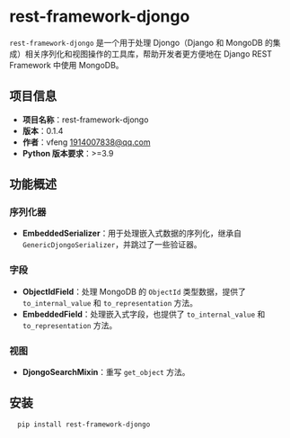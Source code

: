 # rest-framework-djongo

`rest-framework-djongo` 是一个用于处理 Djongo（Django 和 MongoDB 的集成）相关序列化和视图操作的工具库，帮助开发者更方便地在 Django REST Framework 中使用 MongoDB。

## 项目信息

- **项目名称**：rest-framework-djongo
- **版本**：0.1.4
- **作者**：vfeng <1914007838@qq.com>
- **Python 版本要求**：>=3.9

## 功能概述

### 序列化器
- **EmbeddedSerializer**：用于处理嵌入式数据的序列化，继承自 `GenericDjongoSerializer`，并跳过了一些验证器。

### 字段
- **ObjectIdField**：处理 MongoDB 的 `ObjectId` 类型数据，提供了 `to_internal_value` 和 `to_representation` 方法。
- **EmbeddedField**：处理嵌入式字段，也提供了 `to_internal_value` 和 `to_representation` 方法。

### 视图
- **DjongoSearchMixin**：重写 `get_object` 方法。

## 安装
```bash
  pip install rest-framework-djongo
```